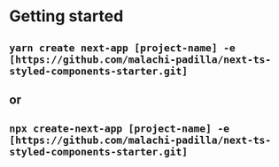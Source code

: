 # Getting started

## `yarn create next-app [project-name] -e [https://github.com/malachi-padilla/next-ts-styled-components-starter.git]`

## or

## `npx create-next-app [project-name] -e [https://github.com/malachi-padilla/next-ts-styled-components-starter.git]`
